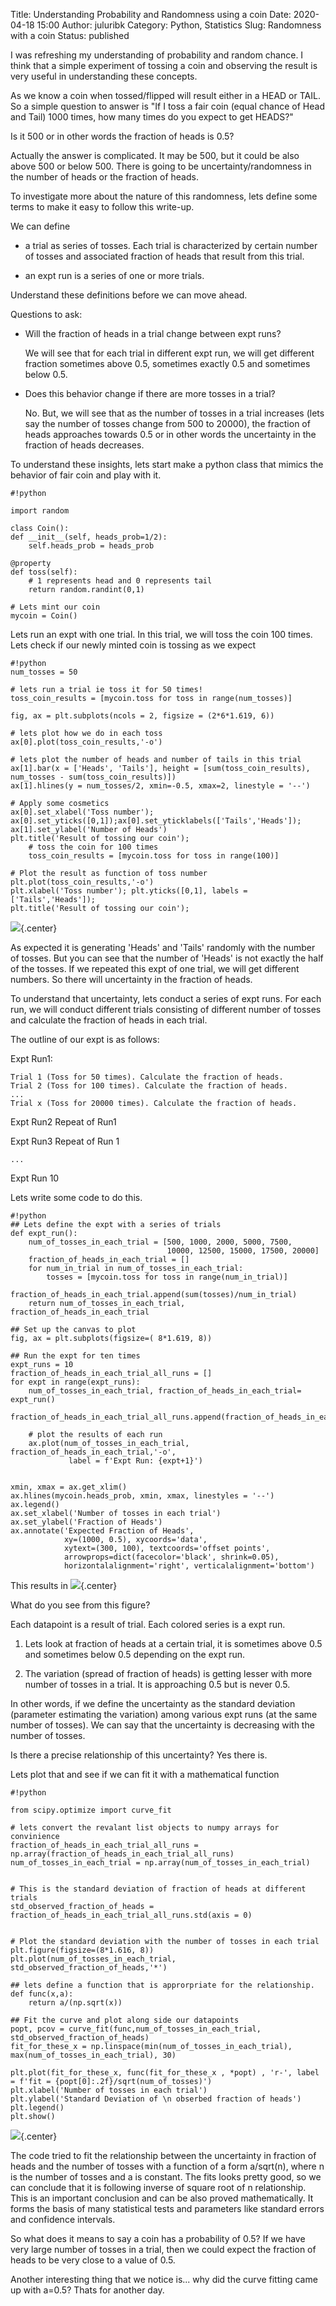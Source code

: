 Title: Understanding Probability and Randomness using a coin
Date: 2020-04-18 15:00 
Author: juluribk
Category: Python, Statistics
Slug: Randomness with a coin
Status: published

I was refreshing my understanding of probability and random chance. I think that a simple experiment of tossing a coin and observing the result is very useful in understanding these concepts. 

As we know a coin when tossed/flipped will result either in a HEAD or TAIL. So a simple question to answer is "If I toss a fair coin (equal chance of Head and Tail) 1000 times, how many times do you expect to get HEADS?"

Is it 500 or in other words the fraction of heads is 0.5? 

Actually the answer is complicated. It may be 500, but it could be also above 500 or below 500. There is going to be uncertainty/randomness in the number of heads or the fraction of heads. 


To investigate more about the nature of this randomness, lets define some terms to make it easy to follow this write-up. 

We can define 

- a trial as series of tosses. Each trial is characterized by certain number of tosses and associated fraction of heads that result from this trial.

- an expt run is a series of one or more trials. 

Understand these definitions before we can move ahead.

Questions to ask:

-  Will the fraction of heads in a trial change between expt runs? 

    We will see that for each trial in different expt run, we will get different fraction sometimes above 0.5, sometimes exactly 0.5 and sometimes below 0.5.

- Does this behavior change if there are more tosses in a trial? 

    No. But, we will see that as the number of tosses in a trial increases (lets say the number of tosses change from 500 to 20000), the fraction of heads approaches towards 0.5 or in other words the uncertainty in the fraction of heads decreases.

To understand these insights, lets start make a python class that mimics the behavior of fair coin and play with it.

    #!python

    import random

    class Coin():
    def __init__(self, heads_prob=1/2):
        self.heads_prob = heads_prob 
        
    @property
    def toss(self):
        # 1 represents head and 0 represents tail
        return random.randint(0,1)

    # Lets mint our coin 
    mycoin = Coin()

Lets run an expt with one trial. In this trial, we will toss the coin 100 times. Lets check if our newly minted coin is tossing as we expect 

    #!python 
    num_tosses = 50

    # lets run a trial ie toss it for 50 times!
    toss_coin_results = [mycoin.toss for toss in range(num_tosses)]

    fig, ax = plt.subplots(ncols = 2, figsize = (2*6*1.619, 6))

    # lets plot how we do in each toss
    ax[0].plot(toss_coin_results,'-o') 

    # lets plot the number of heads and number of tails in this trial
    ax[1].bar(x = ['Heads', 'Tails'], height = [sum(toss_coin_results), num_tosses - sum(toss_coin_results)])
    ax[1].hlines(y = num_tosses/2, xmin=-0.5, xmax=2, linestyle = '--')

    # Apply some cosmetics
    ax[0].set_xlabel('Toss number'); ax[0].set_yticks([0,1]);ax[0].set_yticklabels(['Tails','Heads']); 
    ax[1].set_ylabel('Number of Heads')
    plt.title('Result of tossing our coin');    
        # toss the coin for 100 times 
        toss_coin_results = [mycoin.toss for toss in range(100)]
        
    # Plot the result as function of toss number
    plt.plot(toss_coin_results,'-o') 
    plt.xlabel('Toss number'); plt.yticks([0,1], labels = ['Tails','Heads']); 
    plt.title('Result of tossing our coin');

![]({filename}/images/coin_toss_expt1.png){.center}

As expected it is generating 'Heads' and 'Tails' randomly with the number of tosses. But you can see that the number of 'Heads' is not exactly the half of the tosses. If we repeated this expt of one trial, we will get different numbers. So there will uncertainty in the fraction of heads.

To understand that uncertainty, lets conduct a series of expt runs. For each run, we will conduct different trials consisting of different number of tosses and calculate the fraction of heads in each trial. 

The outline of our expt is as follows:

Expt Run1:

    Trial 1 (Toss for 50 times). Calculate the fraction of heads.
    Trial 2 (Toss for 100 times). Calculate the fraction of heads. 
    ...
    Trial x (Toss for 20000 times). Calculate the fraction of heads. 

Expt Run2
    Repeat of Run1

Expt Run3 
    Repeat of Run 1

    ...

Expt Run 10 

Lets write some code to do this.

    #!python 
    ## Lets define the expt with a series of trials
    def expt_run():
        num_of_tosses_in_each_trial = [500, 1000, 2000, 5000, 7500, 
                                       10000, 12500, 15000, 17500, 20000]
        fraction_of_heads_in_each_trial = []
        for num_in_trial in num_of_tosses_in_each_trial:
            tosses = [mycoin.toss for toss in range(num_in_trial)]
            fraction_of_heads_in_each_trial.append(sum(tosses)/num_in_trial)
        return num_of_tosses_in_each_trial, fraction_of_heads_in_each_trial

    ## Set up the canvas to plot
    fig, ax = plt.subplots(figsize=( 8*1.619, 8))

    ## Run the expt for ten times
    expt_runs = 10
    fraction_of_heads_in_each_trial_all_runs = []
    for expt in range(expt_runs):
        num_of_tosses_in_each_trial, fraction_of_heads_in_each_trial= expt_run()
        fraction_of_heads_in_each_trial_all_runs.append(fraction_of_heads_in_each_trial)

        # plot the results of each run
        ax.plot(num_of_tosses_in_each_trial, fraction_of_heads_in_each_trial,'-o', 
                 label = f'Expt Run: {expt+1}')
        
        
    xmin, xmax = ax.get_xlim()    
    ax.hlines(mycoin.heads_prob, xmin, xmax, linestyles = '--')
    ax.legend()
    ax.set_xlabel('Number of tosses in each trial')
    ax.set_ylabel('Fraction of Heads')
    ax.annotate('Expected Fraction of Heads',
                xy=(1000, 0.5), xycoords='data',
                xytext=(300, 100), textcoords='offset points',
                arrowprops=dict(facecolor='black', shrink=0.05),
                horizontalalignment='right', verticalalignment='bottom')

    
This results in 
![]({filename}/images/coin_toss_expt2.png){.center}

What do you see from this figure?

Each datapoint is a result of trial. Each colored series is a expt run.

1) Lets look at fraction of heads at a certain trial, it is sometimes above 0.5 and sometimes below 0.5 depending on the expt run.

2) The variation (spread of fraction of heads) is getting lesser with more number of tosses in a trial. It is approaching 0.5 but is never 0.5. 

In other words, if we define the uncertainty as the standard deviation (parameter estimating the variation) among various expt runs (at the same number of tosses). We can say that the uncertainty is decreasing with the number of tosses. 

Is there a precise relationship of this uncertainty? Yes there is. 

Lets plot that and see if we can fit it with a mathematical function

    #!python

    from scipy.optimize import curve_fit

    # lets convert the revalant list objects to numpy arrays for convinience
    fraction_of_heads_in_each_trial_all_runs = np.array(fraction_of_heads_in_each_trial_all_runs)
    num_of_tosses_in_each_trial = np.array(num_of_tosses_in_each_trial)


    # This is the standard deviation of fraction of heads at different trials
    std_observed_fraction_of_heads = fraction_of_heads_in_each_trial_all_runs.std(axis = 0)


    # Plot the standard deviation with the number of tosses in each trial
    plt.figure(figsize=(8*1.616, 8))
    plt.plot(num_of_tosses_in_each_trial, std_observed_fraction_of_heads,'*')

    ## lets define a function that is approrpriate for the relationship.
    def func(x,a):
        return a/(np.sqrt(x)) 

    ## Fit the curve and plot along side our datapoints
    popt, pcov = curve_fit(func,num_of_tosses_in_each_trial, std_observed_fraction_of_heads)
    fit_for_these_x = np.linspace(min(num_of_tosses_in_each_trial), max(num_of_tosses_in_each_trial), 30) 

    plt.plot(fit_for_these_x, func(fit_for_these_x , *popt) , 'r-', label = f'fit = {popt[0]:.2f}/sqrt(num_of_tosses)')
    plt.xlabel('Number of tosses in each trial')
    plt.ylabel('Standard Deviation of \n obserbed fraction of heads')
    plt.legend()
    plt.show()

![]({filename}/images/coin_toss_expt3.png){.center}

The code tried to fit the relationship between the uncertainty in fraction of heads and the number of tosses with a function of a form a/sqrt(n), where n is the number of tosses and a is constant. The fits looks pretty good, so we can conclude that it is following inverse of square root of n relationship. This is an important conclusion and can be also proved mathematically. It forms the basis of many statistical tests and parameters like standard errors and confidence intervals.

So what does it means to say a coin has a probability of 0.5? If we have very large number of tosses in a trial, then we could expect the fraction of heads to be very close to a value of 0.5. 

Another interesting thing that we notice is... why did the curve fitting came up with a=0.5? Thats for another day.
